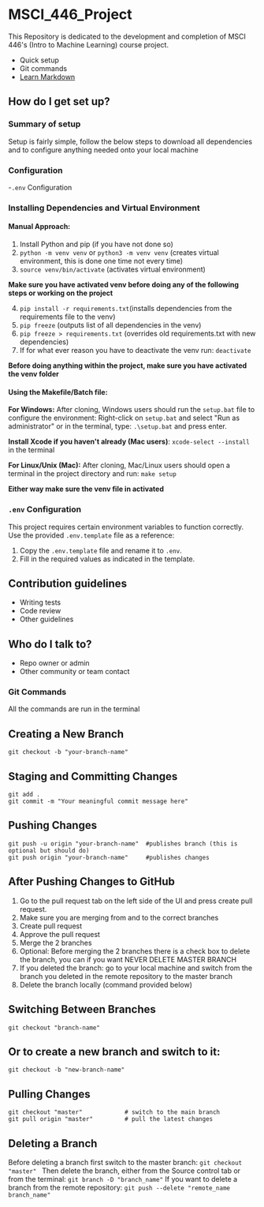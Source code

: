 # MSCI_446_Project

This Repository is dedicated to the development and completion of MSCI 446's (Intro to Machine Learning) course project.

- Quick setup
- Git commands
- [Learn Markdown](https://bitbucket.org/tutorials/markdowndemo)

## How do I get set up?

### Summary of setup

Setup is fairly simple, follow the below steps to download all dependencies and to configure anything needed onto your local machine

### Configuration

-`.env` Configuration

### Installing Dependencies and Virtual Environment

#### Manual Approach:

1. Install Python and pip (if you have not done so)
2. `python -m venv venv` or `python3 -m venv venv` (creates virtual environment, this is done one time not every time)
3. `source venv/bin/activate` (activates virtual environment)

**Make sure you have activated venv before doing any of the following steps or working on the project**

4. `pip install -r requirements.txt`(installs dependencies from the requirements file to the venv)
5. `pip freeze` (outputs list of all dependencies in the venv)
6. `pip freeze > requirements.txt` (overrides old requirements.txt with new dependencies)
7. If for what ever reason you have to deactivate the venv run: `deactivate`

**Before doing anything within the project, make sure you have activated the venv folder**

#### Using the Makefile/Batch file:

**For Windows:** After cloning, Windows users should run the `setup.bat` file to configure the environment:
Right-click on `setup.bat` and select "Run as administrator" or in the terminal, type:
`.\setup.bat` and press enter.

**Install Xcode if you haven't already (Mac users)**: `xcode-select --install` in the terminal

**For Linux/Unix (Mac):** After cloning, Mac/Linux users should open a terminal in the project directory and run:
`make setup`

**Either way make sure the venv file in activated**

### `.env` Configuration

This project requires certain environment variables to function correctly. Use the provided `.env.template` file as a reference:

1. Copy the `.env.template` file and rename it to `.env`.
2. Fill in the required values as indicated in the template.

## Contribution guidelines

- Writing tests
- Code review
- Other guidelines

## Who do I talk to?

- Repo owner or admin
- Other community or team contact

### Git Commands

All the commands are run in the terminal

## Creating a New Branch

`git checkout -b "your-branch-name"`

## Staging and Committing Changes

```
git add .
git commit -m "Your meaningful commit message here"
```

## Pushing Changes

```
git push -u origin "your-branch-name"  #publishes branch (this is optional but should do)
git push origin "your-branch-name"     #publishes changes

```

## After Pushing Changes to GitHub

1. Go to the pull request tab on the left side of the UI and press create pull request.
2. Make sure you are merging from and to the correct branches
3. Create pull request
4. Approve the pull request
5. Merge the 2 branches
6. Optional: Before merging the 2 branches there is a check box to delete the branch, you can if you want NEVER DELETE MASTER BRANCH
7. If you deleted the branch: go to your local machine and switch from the branch you deleted in the remote repository to the master branch
8. Delete the branch locally (command provided below)

## Switching Between Branches

`git checkout "branch-name"`

## Or to create a new branch and switch to it:

`git checkout -b "new-branch-name"`

## Pulling Changes

```
git checkout "master"            # switch to the main branch
git pull origin "master"         # pull the latest changes
```

## Deleting a Branch

Before deleting a branch first switch to the master branch:
`git checkout "master" `
Then delete the branch, either from the Source control tab or from the terminal:
`git branch -D "branch_name"`
If you want to delete a branch from the remote repository:
`git push --delete "remote_name branch_name"`
